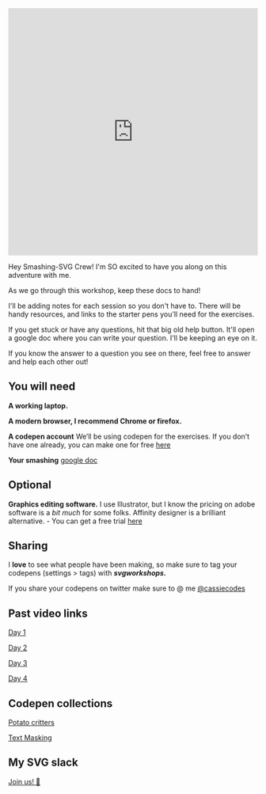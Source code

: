 <iframe height="500" style="width: 100%;" scrolling="no" title="SVG" src="https://codepen.io/cassie-codes/embed/12688828d2fcfc51965a94ef33b1f9a9?height=265&theme-id=light&default-tab=result" frameborder="no" loading="lazy" allowtransparency="true" allowfullscreen="true">
  See the Pen <a href='https://codepen.io/cassie-codes/pen/12688828d2fcfc51965a94ef33b1f9a9'>SVG</a> by Cassie Evans
  (<a href='https://codepen.io/cassie-codes'>@cassie-codes</a>) on <a href='https://codepen.io'>CodePen</a>.
</iframe>

Hey Smashing-SVG Crew! I'm SO excited to have you along on this adventure with me.

As we go through this workshop, keep these docs to hand!

I'll be adding notes for each session so you don't have to.
There will be handy resources, and links to the starter pens you'll need for the exercises.

If you get stuck or have any questions, hit that big old help button. It'll open a google doc where you can write your question. I'll be keeping an eye on it.

If you know the answer to a question you see on there, feel free to answer and help each other out!

## You will need

**A working laptop.**

**A modern browser, I recommend Chrome or firefox.**

**A codepen account** We’ll be using codepen for the exercises. If you don’t have one already, you can make one for free [here](https://codepen.io/)

**Your smashing** [google doc](https://docs.google.com/document/d/11vksvFMSj6GGG1oLI5sgJOROdqSumbdc1gI_OXMOLHY/edit#)

## Optional <!-- {docsify-ignore} -->

**Graphics editing software.** I use Illustrator, but I know the pricing on adobe software is a _bit much_ for some folks. Affinity designer is a brilliant alternative. - You can get a free trial [here](https://affinity.serif.com/en-gb/designer/#buy)

<!-- ## Follow along {docsify-ignore} -->

## Sharing <!-- {docsify-ignore} -->

I **love** to see what people have been making, so make sure to tag your codepens (settings > tags) with **_svgworkshops._**

If you share your codepens on twitter make sure to @ me [@cassiecodes](https://twitter.com/cassiecodes)

## Past video links

[Day 1](https://smashingmagazine.zoom.us/rec/play/gBByyvZAudCdF3XXLYCD3V0bC6W7XEAkbqD2B78NrVAv_jWRLmf2hWR3_5YiXSs-2TtJR8G3v3Q6KIiY.etmZGYq19b8b95C-?continueMode=true)

[Day 2](https://smashingmagazine.zoom.us/rec/play/RBPNuZOnMxUzob95CWRC2zD9BQIZAhGrnObqkB4Pzqt1aqTz7a3kHe4fXQ7sXX0GxBCvDJUBKQCYnN7r.nPCWN3lM3IembeZT?continueMode=true&_x_zm_rtaid=Ch7HurVIT9S3zLqRwZiuhw.1613229002113.be2abee9568eccdc8c3b71a5f10b4a66&_x_zm_rhtaid=156)

[Day 3](https://smashingmagazine.zoom.us/rec/play/dJ5EorD-bzNLL9Ou5Iior8w8igJ7MIJCe7tJGxNKQ-eyY0MmxT0SEqKlLn6uBOLEGv0ywO77G3PtAeH1.Lp3uNOGoMJHJ4H1R?continueMode=true&_x_zm_rtaid=mTZ1g0G9T8u56DLDqh-RWA.1614354484652.c1c6bf2df40bd4525213b43bc09b25d0&_x_zm_rhtaid=505)

[Day 4](https://smashingmagazine.zoom.us/rec/play/TffpSYpWyfXRssIDWv2IDYctDVOLpWWrsicaATt9bCdRHegVXiecyrTiSo2u0_4caB-lNLyITW9k71hC.9oItyZ21YoPNJSLW?continueMode=true&_x_zm_rtaid=mTZ1g0G9T8u56DLDqh-RWA.1614354484652.c1c6bf2df40bd4525213b43bc09b25d0&_x_zm_rhtaid=505)

## Codepen collections

[Potato critters](https://codepen.io/collection/XpGwOd)

[Text Masking](https://codepen.io/collection/XwbVqw)

## My SVG slack

[Join us! 👋 ](https://join.slack.com/t/svg-animation/shared_invite/zt-ld8zodr8-logjxuHIrrssl7EbB_XJHg)

